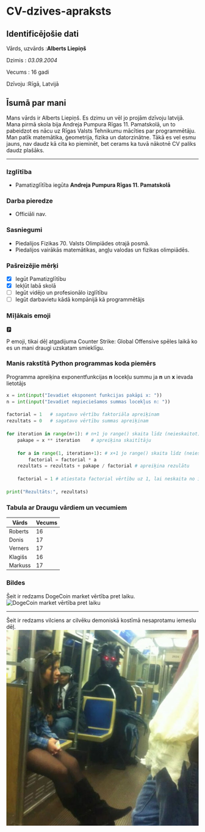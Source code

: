 # CV-dzives-apraksts

## Identificējošie dati

Vārds, uzvārds
:**Alberts Liepiņš**

Dzimis
: *03.09.2004*

Vecums
: 16 gadi

Dzīvoju
:Rīgā, Latvijā

## Īsumā par mani
Mans vārds ir Alberts Liepiņš. Es dzimu un vēl jo projām dzīvoju latvijā. Mana pirmā skola bija Andreja Pumpura Rīgas 11. Pamatskolā, un to pabeidzot es nācu uz Rīgas Valsts Tehnikumu mācīties par programmētāju. Man patīk matemātika, ģeometrija, fizika un datorzinātne. Tākā es vel esmu jauns, nav daudz kā cita ko pieminēt, bet cerams ka tuvā nākotnē CV paliks daudz plašāks.

---

### Izglītība
- Pamatizglītība iegūta **Andreja Pumpura Rīgas 11. Pamatskolā**

### Darba pieredze
- Officiāli nav.

### Sasniegumi
- Piedalijos Fizikas 70. Valsts Olimpiādes otrajā posmā.
- Piedalijos vairākās matemātikas, angļu valodas un fizikas olimpiādēs.

### Pašreizējie mērķi
- [x] Iegūt Pamatizglītību
- [x] Iekļūt labā skolā
- [ ] Iegūt vidējo un profesionālo izglītību
- [ ] Iegūt darbavietu kādā kompānijā kā programmētājs

### Mīļākais emoji
:parking:

P emoji, tikai dēļ atgadijuma Counter Strike: Global Offensive spēles laikā ko es un mani draugi uzskatam smieklīgu.

### Manis rakstītā Python programmas koda piemērs

Programma apreiķina exponentfunkcijas **n** locekļu summu ja **n** un **x** ievada lietotājs 

```python
x = int(input("Ievadiet eksponent funkcijas pakāpi x: "))
n = int(input("Ievadiet nepieciešamos summas locekļus n: "))

factorial = 1   # sagatavo vērtību faktoriāla apreiķinam
rezultats = 0   # sagatavo vērtību summas apreiķinam

for iteration in range(n+1): # n+1 jo range() skaita līdz (neieskaitot) end vērtībai.
    pakape = x ** iteration    # apreiķina skaitītāju
    
    for a in range(1, iteration+1): # x+1 jo range() skaita līdz (neieskaitot) end vērtībai.
        factorial = factorial * a    
    rezultats = rezultats + pakape / factorial # apreiķina rezulātu
    
    factorial = 1 # atiestata factorial vērtību uz 1, lai neskaita no iepriekšējās vērtības.
    
print("Rezultāts:", rezultats)
```

### Tabula ar Draugu vārdiem un vecumiem

| Vārds | Vecums |
| ----------- | ----------- |
| Roberts | 16 |
| Donis | 17 |
| Verners | 17 |
| Klagišs | 16 |
| Markuss | 17 |

### Bildes
Šeit ir redzams DogeCoin market vērtība pret laiku.
![DogeCoin market vērtība pret laiku](https://cdn.discordapp.com/attachments/425684127832997898/805143674723500094/unknown.png)

---

Šeit ir redzams vilciens ar cilvēku demoniskā kostīmā nesaprotamu iemeslu dēļ.
![Vilciens](Images\vilciens.jpg)
